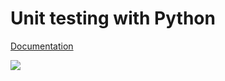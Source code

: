 # Unit testing with Python

[Documentation](https://docs.python.org/2/library/unittest.html)

![](https://media.giphy.com/media/2m0nwShNyxzRlPbBMk/giphy.gif)